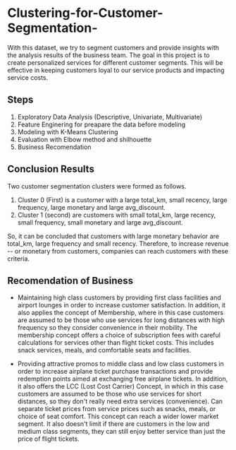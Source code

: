 # Clustering-for-Customer-Segmentation-
With this dataset, we try to segment customers and provide insights with the analysis results of the business team. 
The goal in this project is to create personalized services for different customer segments. 
This will be effective in keeping customers loyal to our service products and impacting service costs.


## Steps 
1.   Exploratory Data Analysis (Descriptive, Univariate, Multivariate)
2.   Feature Enginering for preapare the data before modeling
3.   Modeling with K-Means Clustering 
4.   Evaluation with Elbow method and shilhouette
5.   Business Recomendation 

## Conclusion Results
Two customer segmentation clusters were formed as follows.
1. Cluster 0 (First) is a customer with a large total_km, small recency, large frequency, large monetary and large avg_discount.
2. Cluster 1 (second) are customers with small total_km, large recency, small frequency, small monetary and large avg_discount.

So, it can be concluded that customers with large monetary behavior are total_km, large frequency and small recency. 
Therefore, to increase revenue -- or monetary from customers, companies can reach customers with these criteria.

## Recomendation of Business 
* Maintaining high class customers by providing first class facilities and airport lounges in order to increase customer satisfaction. 
In addition, it also applies the concept of Membership, where in this case customers are assumed to be those who use services for long distances 
with high frequency so they consider convenience in their mobility. The membership concept offers a choice of subscription fees with careful 
calculations for services other than flight ticket costs. This includes snack services, meals, and comfortable seats and facilities.

* Providing attractive promos to middle class and low class customers in order to increase airplane ticket purchase transactions and provide 
redemption points aimed at exchanging free airplane tickets. In addition, it also offers the LCC (Lost Cost Carrier) Concept, in which in this 
case customers are assumed to be those who use services for short distances, so they don't really need extra services (convenience). Can separate 
ticket prices from service prices such as snacks, meals, or choice of seat comfort. This concept can reach a wider lower market segment. It also doesn't limit 
if there are customers in the low and medium class segments, they can still enjoy better service than just the price of flight tickets.
